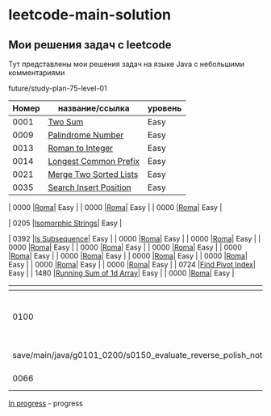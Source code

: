 # leetcode-main-solution

## Мои решения задач с leetcode

Тут представлены мои решения задач на языке Java с небольшими комментариями

future/study-plan-75-level-01

| Номер  | название/ссылка   | уровень |
|-|-|-|
| 0001   |[Two Sum](src/main/java/easy/p1__200/problem0001)| Easy |
| 0009   |[Palindrome Number](src/main/java/easy/p1__200/prob)| Easy |
| 0013   |[Roman to Integer](src/main/java/easy/p1__200/prob)| Easy |
| 0014   |[Longest Common Prefix](src/main/java/easy/p1__200/prob)| Easy |
| 0021   |[Merge Two Sorted Lists](src/main/java/easy/p1__200/prob)| Easy |
| 0035   |[Search Insert Position](src/main/java/easy/p1__200/prob)| Easy |


| 0000   |[Roma](src/main/java/easy/p1__200/prob)| Easy |
| 0000   |[Roma](src/main/java/easy/p1__200/prob)| Easy |
| 0000   |[Roma](src/main/java/easy/p1__200/prob)| Easy |

| 0205   |[Isomorphic Strings](src/main/java/easy/p1__200/prob)| Easy |

| 0392   |[Is Subsequence](src/main/java/easy/p1__200/prob)| Easy |
| 0000   |[Roma](src/main/java/easy/p1__200/prob)| Easy |
| 0000   |[Roma](src/main/java/easy/p1__200/prob)| Easy |
| 0000   |[Roma](src/main/java/easy/p1__200/prob)| Easy |
| 0000   |[Roma](src/main/java/easy/p1__200/prob)| Easy |
| 0000   |[Roma](src/main/java/easy/p1__200/prob)| Easy |
| 0000   |[Roma](src/main/java/easy/p1__200/prob)| Easy |
| 0000   |[Roma](src/main/java/easy/p1__200/prob)| Easy |
| 0000   |[Roma](src/main/java/easy/p1__200/prob)| Easy |
| 0000   |[Roma](src/main/java/easy/p1__200/prob)| Easy |
| 0000   |[Roma](src/main/java/easy/p1__200/prob)| Easy |
| 0000   |[Roma](src/main/java/easy/p1__200/prob)| Easy |
| 0724   |[Find Pivot Index](src/main/java/easy/p1__200/prob)| Easy |
| 1480   |[Running Sum of 1d Array](src/main/java/easy/p1401__1600/problem1480)| Easy |
| 0000   |[Roma](src/main/java/easy/p1__200/prob)| Easy |



| <!-- --> | <!-- --> | <!-- --> | <!-- --> | <!-- --> | <!-- -->
|-|-|-|-|-|-
| 0100 |[Evaluate Reverse Polish Notation](src.
save/main/java/g0101_0200/s0150_evaluate_reverse_polish_notation/Solution.java)| Medium | Top_Interview_Questions, Array, Math, Stack | 9 | 51.23
| 0066 |[Plus One](src.save/main/java/100/_plus_one/Solution.java)| Easy | Top_Interview_Questions, Array, Math | 0 | 100.00

[In progress](https) - progress
